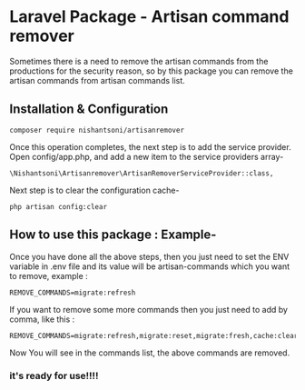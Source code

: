 # Laravel Package - Artisan command remover 

Sometimes there is a need to remove the artisan commands from the productions for the security reason, so by this package you can remove the artisan commands from artisan commands list. 

## Installation & Configuration

```
composer require nishantsoni/artisanremover
```

Once this operation completes, the next step is to add the service provider. Open config/app.php, and add a new item to the service providers array-

```
\Nishantsoni\Artisanremover\ArtisanRemoverServiceProvider::class,
```

Next step is to clear the configuration cache- 

```
php artisan config:clear
```

## How to use this package : Example-

Once you have done all the above steps, then you just need to set the ENV variable in .env file and its value will be artisan-commands which you want to remove, example : 

```
REMOVE_COMMANDS=migrate:refresh
```

If you want to remove some more commands then you just need to add by comma, like this : 

```
REMOVE_COMMANDS=migrate:refresh,migrate:reset,migrate:fresh,cache:clear
```

Now You will see in the commands list, the above commands are removed. 


### it's ready for use!!!!
